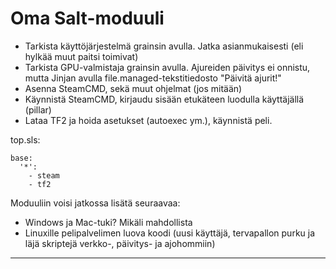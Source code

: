 # Oma Salt-moduuli

* Tarkista käyttöjärjestelmä grainsin avulla. Jatka asianmukaisesti (eli hylkää muut paitsi toimivat)
* Tarkista GPU-valmistaja grainsin avulla. Ajureiden päivitys ei onnistu, mutta Jinjan avulla file.managed-tekstitiedosto "Päivitä ajurit!"
* Asenna SteamCMD, sekä muut ohjelmat (jos mitään)
* Käynnistä SteamCMD, kirjaudu sisään etukäteen luodulla käyttäjällä (pillar)
* Lataa TF2 ja hoida asetukset (autoexec ym.), käynnistä peli.

top.sls:

```
base:
  '*':
    - steam
    - tf2
```
Moduuliin voisi jatkossa lisätä seuraavaa:
* Windows ja Mac-tuki? Mikäli mahdollista
* Linuxille pelipalvelimen luova koodi (uusi käyttäjä, tervapallon purku ja läjä skriptejä verkko-, päivitys- ja ajohommiin)

---
